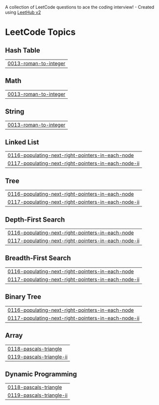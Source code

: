 A collection of LeetCode questions to ace the coding interview! - Created using [LeetHub v2](https://github.com/arunbhardwaj/LeetHub-2.0)
<!---LeetCode Topics Start-->
# LeetCode Topics
## Hash Table
|  |
| ------- |
| [0013-roman-to-integer](https://github.com/nilf4/LeetcodeRudra/tree/master/0013-roman-to-integer) |
## Math
|  |
| ------- |
| [0013-roman-to-integer](https://github.com/nilf4/LeetcodeRudra/tree/master/0013-roman-to-integer) |
## String
|  |
| ------- |
| [0013-roman-to-integer](https://github.com/nilf4/LeetcodeRudra/tree/master/0013-roman-to-integer) |
## Linked List
|  |
| ------- |
| [0116-populating-next-right-pointers-in-each-node](https://github.com/nilf4/LeetcodeRudra/tree/master/0116-populating-next-right-pointers-in-each-node) |
| [0117-populating-next-right-pointers-in-each-node-ii](https://github.com/nilf4/LeetcodeRudra/tree/master/0117-populating-next-right-pointers-in-each-node-ii) |
## Tree
|  |
| ------- |
| [0116-populating-next-right-pointers-in-each-node](https://github.com/nilf4/LeetcodeRudra/tree/master/0116-populating-next-right-pointers-in-each-node) |
| [0117-populating-next-right-pointers-in-each-node-ii](https://github.com/nilf4/LeetcodeRudra/tree/master/0117-populating-next-right-pointers-in-each-node-ii) |
## Depth-First Search
|  |
| ------- |
| [0116-populating-next-right-pointers-in-each-node](https://github.com/nilf4/LeetcodeRudra/tree/master/0116-populating-next-right-pointers-in-each-node) |
| [0117-populating-next-right-pointers-in-each-node-ii](https://github.com/nilf4/LeetcodeRudra/tree/master/0117-populating-next-right-pointers-in-each-node-ii) |
## Breadth-First Search
|  |
| ------- |
| [0116-populating-next-right-pointers-in-each-node](https://github.com/nilf4/LeetcodeRudra/tree/master/0116-populating-next-right-pointers-in-each-node) |
| [0117-populating-next-right-pointers-in-each-node-ii](https://github.com/nilf4/LeetcodeRudra/tree/master/0117-populating-next-right-pointers-in-each-node-ii) |
## Binary Tree
|  |
| ------- |
| [0116-populating-next-right-pointers-in-each-node](https://github.com/nilf4/LeetcodeRudra/tree/master/0116-populating-next-right-pointers-in-each-node) |
| [0117-populating-next-right-pointers-in-each-node-ii](https://github.com/nilf4/LeetcodeRudra/tree/master/0117-populating-next-right-pointers-in-each-node-ii) |
## Array
|  |
| ------- |
| [0118-pascals-triangle](https://github.com/nilf4/LeetcodeRudra/tree/master/0118-pascals-triangle) |
| [0119-pascals-triangle-ii](https://github.com/nilf4/LeetcodeRudra/tree/master/0119-pascals-triangle-ii) |
## Dynamic Programming
|  |
| ------- |
| [0118-pascals-triangle](https://github.com/nilf4/LeetcodeRudra/tree/master/0118-pascals-triangle) |
| [0119-pascals-triangle-ii](https://github.com/nilf4/LeetcodeRudra/tree/master/0119-pascals-triangle-ii) |
<!---LeetCode Topics End-->